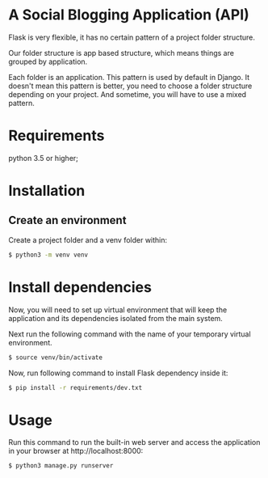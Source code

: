 # A Social Blogging Application (API)

Flask is very flexible, it has no certain pattern of a project folder structure.

Our folder structure is app based structure, which means things are grouped by application.

Each folder is an application. This pattern is used by default in Django. It doesn't mean this pattern is better, you need to choose a folder structure depending on your project. And sometime, you will have to use a mixed pattern.

# Requirements
python 3.5 or higher;

# Installation

## Create an environment
Create a project folder and a venv folder within:

``` bash
$ python3 -m venv venv
```

# Install dependencies
Now, you will need to set up virtual environment that will keep the application and its dependencies isolated from the main system.

Next run the following command with the name of your temporary virtual environment.

``` bash
$ source venv/bin/activate
```

Now, run following command to install Flask dependency inside it:

``` bash
$ pip install -r requirements/dev.txt
```

# Usage

Run this command to run the built-in web server and access the application in your browser at http://localhost:8000:

```shell
$ python3 manage.py runserver
```
